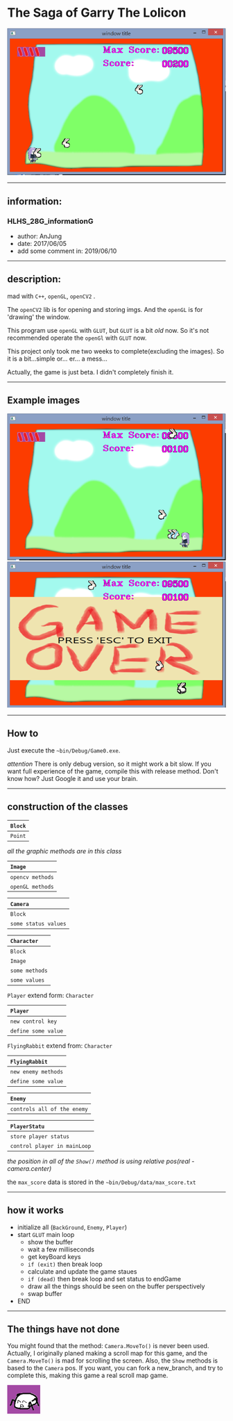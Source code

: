 # The Saga of Garry The Lolicon
![example image 1](https://github.com/JapariToki/TheSagaOfGarryTheLolicon/blob/master/ReadMe_img/ex1.PNG)
***
## information:
### HLHS_28G_informationG
* author: AnJung
* date: 2017/06/05
* add some comment in: 2019/06/10
***
## description:
mad with `C++`, `openGL`, `openCV2` .

The `openCV2` lib is for opening and storing imgs.
And the `openGL` is for 'drawing' the window.

This program use `openGL` with `GLUT`, but `GLUT` is a bit *old* now. So it's not recommended operate the `openGl` with `GLUT` now.

This project only took me two weeks to complete(excluding the images). So it is a bit...simple or... er... a mess... 

Actually, the game is just beta. I didn't completely finish it.
***
## Example images
![example2](https://github.com/JapariToki/TheSagaOfGarryTheLolicon/blob/master/ReadMe_img/ex2.PNG)
![example3](https://github.com/JapariToki/TheSagaOfGarryTheLolicon/blob/master/ReadMe_img/ex3.PNG)

***
## How to
Just execute the `~bin/Debug/Game0.exe`.

*attention* There is only debug version, so it might work a bit slow. If you want full experience of the game, compile this with release method. Don't know how? Just Google it and use your brain.
***
## construction of the classes
| `Block` |
| :------- |
| `Point` |


*all the graphic methods are in this class*

| `Image` |
| :----- |
| `opencv methods` |
| `openGL methods` |

| `Camera` |
| :-- |
| `Block`|
| `some status values`|

| `Character`|
| :-- |
| `Block` |
| `Image` |
| `some methods` |
| `some values` |


`Player` extend form: `Character`

| `Player` |
| :----- |
| `new control key` |
| `define some value` |


`FlyingRabbit` extend from: `Character`

| `FlyingRabbit` |
| :--- |
| `new enemy methods` |
| `define some value` |

| `Enemy` |
| :--- |
| `controls all of the enemy` |

| `PlayerStatu` |
| :--- |
| `store player status` |
| `control player in mainLoop` |

*the position in all of the `Show()` method is using relative pos(real - camera.center)*

the `max_score` data is stored in the `~bin/Debug/data/max_score.txt`

***

## how it works
* initialize all (`BackGround`, `Enemy`, `Player`)
* start `GLUT` main loop
  * show the buffer
  * wait a few milliseconds
  * get keyBoard keys
  * `if (exit)` then break loop 
  * calculate and update the game staues
  * `if (dead)` then break loop and set status to endGame
  * draw all the things should be seen on the buffer perspectively
  * swap buffer
* END

***
## The things have not done
You might found that the method: `Camera.MoveTo()` is never been used. Actually, I originally planed making a scroll map for this game,  and the `Camera.MoveTo()` is mad for scrolling the screen. Also,  the `Show` methods is based to the `Camera` pos. If you want, you can fork a new_branch, and try to complete this, making this game a real scroll map game. 

![=u=](https://github.com/JapariToki/TheSagaOfGarryTheLolicon/blob/master/ReadMe_img/=u=.bmp)
